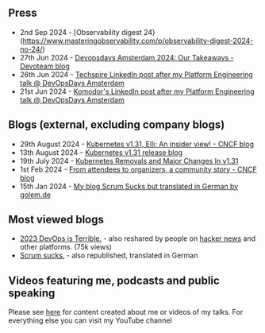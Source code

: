 
## Press
- 2nd Sep 2024 - [Observability digest 24}(https://www.masteringobservability.com/p/observability-digest-2024-no-24/)
- 27th Jun 2024 - [Devopsdays Amsterdam 2024: Our Takeaways - Devoteam blog](https://nl.devoteam.com/people/devopsdays-amsterdam-2024-our-takeaways/)
- 26th Jun 2024 - [Techspire LinkedIn post after my Platform Engineering talk @ DevOpsDays Amsterdam](https://www.linkedin.com/feed/update/urn:li:activity:7211742999884480513/)
- 21st Jun 2024 - [Komodor's LinkedIn post after my Platform Engineering talk @ DevOpsDays Amsterdam](https://www.linkedin.com/posts/komodor-k8s_and-its-a-wrap-on-day-1-of-devopsdays-amsterdam-activity-7209587160822251520-l6gx?utm_source=share&utm_medium=member_desktop)

## Blogs (external, excluding company blogs)
- 29th August 2024 - [Kubernetes v1.31, Elli: An insider view! - CNCF blog](https://www.cncf.io/blog/2024/08/29/kubernetes-v1-31-elli-an-insider-view/)
- 13th August 2024 - [Kubernetes v1.31 release blog](https://kubernetes.io/blog/2024/08/13/kubernetes-v1-31-release/)
- 19th July 2024 - [Kubernetes Removals and Major Changes In v1.31](https://kubernetes.io/blog/2024/07/19/kubernetes-1-31-upcoming-changes/)
- 1st Feb 2024 - [From attendees to organizers, a community story - CNCF blog](https://www.cncf.io/blog/2024/02/01/from-attendees-to-organizers-a-community-story/)
- 15th Jan 2024 - [My blog Scrum Sucks but translated in German by golem.de](https://www.golem.de/news/arbeit-scrum-nervt-2401-180930.html)

## Most viewed blogs
- [2023 DevOps is Terrible.](https://blog.mb-consulting.dev/2023-devops-is-terrible-ec88162c86d7) - also reshared by people on [hacker news](https://news.ycombinator.com/item?id=37728915) and other platforms. (75k views)
- [Scrum sucks.](https://medium.com/@mbianchidev/scrum-sucks-9960011fc5cf) - also republished, translated in German

## Videos featuring me, podcasts and public speaking

Please see [here](https://github.com/mbianchidev/mbianchidev/blob/master/public-speaking/home.md) for content created about me or videos of my talks.
For everything else you can visit my YouTube channel
